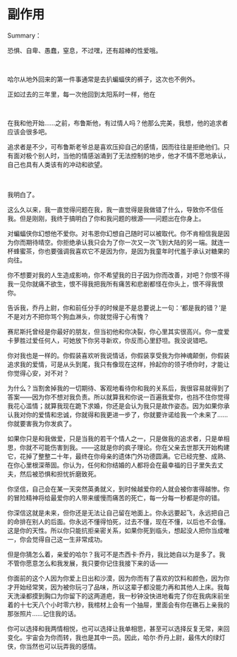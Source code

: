 # 副作用

Summary：

恐惧、自卑、愚蠢，窒息，不过嘿，还有超棒的性爱哦。

<br>

哈尔从地外回来的第一件事通常是去扒蝙蝠侠的裤子，这次也不例外。

正如过去的三年里，每一次他回到太阳系时一样，他在

<br>

在我和他开始……之前，布鲁斯他，有过情人吗？他那么完美，我想，他的追求者应该会很多吧。

追求者是不少，可布鲁斯老爷总是喜欢压抑自己的感情，因而往往是拒绝他们。只有面对极个别人时，当他的情感汹涌到了无法控制的地步，他才不情不愿地承认，自己也具有人类该有的冲动和欲望。

<br>


<br>
我明白了。

这么久以来，我一直觉得问题在我，我一直觉得是我做错了什么，导致你不信任我。但是刚刚，我终于搞明白了你和我问题的根源——问题出在你身上。

对蝙蝠侠你幻想他不爱你。对韦恩你幻想自己随时可以被取代。你不肯相信我是因为你而期待晴空。你拒绝承认我只会为了你一次又一次飞到大陆的另一端。就连一杯蜂蜜茶，你也要强调我喜欢它不是因为你，是因为我童年时代羞于承认对糖果的向往。

你不想要对我的人生造成影响，你不希望我的日子因为你而改善，对吧？你恨不得我一见你就痛不欲生，恨不得我把我所有痛苦和悲剧都怪在你头上，恨不得我恨你。

告诉我，乔丹上尉，你和前任分手的时候是不是总要说上一句：‘都是我的错？’是不是对方不把你骂个狗血淋头，你就觉得于心有愧？

赛尼斯托曾经是你最好的朋友，但当初他和你决裂，你心里其实很高兴。你一度爱卡萝胜过爱任何人，可她放下你另寻新欢，你反而心里舒坦。我没说错吧。

你对我也是一样的。你假装喜欢听我说情话，你假装享受我为你神魂颠倒，你假装追求我的爱情，可是从头到尾，我只有像现在这样，拎起你的领子喷你时，才能让你觉得心安，对不对？

为什么？当割舍掉我的一切期待、客观地看待你和我的关系后，我很容易就得到了答案——因为你不想对我负责。所以就算我和你说一百遍我爱你，也挡不住你觉得我花心滥情；就算我现在跪下求婚，你还是会认为我只是故作姿态。因为如果你承认我对你的爱情和忠诚，你就得和我更进一步了，你就要许诺给我一个未来了……你就要害我为你发疯了。

如果你只是和我做爱，只是当我的若干个情人之一，只是做我的追求者，只是单相思，你就不可能伤害到我。——这就是你的疯子理论。你在父亲去世那天开始构建它，花掉了整整二十年，最终在你母亲的遗体门外功德圆满。它已经完整、成熟、在你心里根深蒂固。你认为，任何和你结婚的人都将会在最幸福的日子里失去丈夫，然后被恐惧和担忧折磨致死。

你坚信，自己会在某一天突然英勇就义，到时候越爱你的人就会被你害得越惨。你的冒险精神将给最爱你的人带来缓慢而痛苦的死亡，每一分每一秒都是你的错。

你深信这就是未来，但你还是无法让自己留在地面上。你永远要起飞，永远把自己的命排在别人的后面。你永远不懂得怕死，过去不懂，现在不懂，以后也不会懂。这是你的天性。所以你只能抗拒亲密关系，如果你死到临头，想起没人把你当成唯一，你会觉得自己这一生非常成功。

但是你猜怎么着，亲爱的哈尔？我可不是杰西卡·乔丹，我比她自以为是多了。我不管你愿意怎么和我发展，我只要你记住我接下来的话——

你面前的这个人因为你爱上日出和沙漠，因为你而有了喜欢的饮料和颜色，因为你才开始经常笑，因为被你玩刁了品味，所以这辈子都没能力再和其他人上床。我每天洗澡都摸到胸口为你留下的这两道疤，我一秒钟没快进地看完了你在我病床前坐着的十七天八个小时零六秒，我棺材上会有一个抽屉，里面会有你在礁石上亲我的那张照片……记住我的话。

你可以选择和我两情相悦，也可以选择让我单相思，甚至可以选择反复无常，来回变化。宇宙会为你而转，我也是其中一员。因此，哈尔·乔丹上尉，最伟大的绿灯侠，你当然也可以玩弄我的感情。
